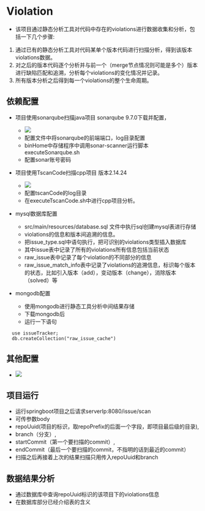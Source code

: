 # Violation
- 该项目通过静态分析工具对代码中存在的violations进行数据收集和分析，包括一下几个步骤:
1. 通过已有的静态分析工具对代码某单个版本代码进行扫描分析，得到该版本violations数据。
2. 对之后的版本代码逐个分析并与前一个（merge节点情况则可能是多个）版本进行缺陷匹配和追溯，分析每个violations的变化情况并记录。
3. 所有版本分析之后得到每一个violations的整个生命周期。

## 依赖配置
- 项目使用sonarqube扫描java项目 sonarqube 9.7.0下载并配置，
    - ![](https://obsidian-keyon.oss-cn-beijing.aliyuncs.com/pictures/202210302310073.png)
    - 配置文件中将sonarqube的前端端口，log目录配置
    - binHome中存储程序中调用sonar-scanner运行脚本executeSonarqube.sh
    - 配置sonar账号密码

- 项目使用TscanCode扫描cpp项目 版本2.14.24
    - ![](https://obsidian-keyon.oss-cn-beijing.aliyuncs.com/pictures/202210310059306.png)
    - 配置tscanCode的log目录
    - 在executeTscanCode.sh中进行cpp项目分析。
- mysql数据库配置
    - src/main/resources/database.sql 文件中执行sql创建mysql表进行存储
    - violations的信息和版本间追溯的信息。
    - 把issue_type.sql中语句执行，把可识别的violations类型插入数据库
    - 其中issue表中记录了所有的violations所有信息包括当前状态
    - raw_issue表中记录了每个violation的不同部分的信息
    - raw_issue_match_info表中记录了violations的追溯信息，标识每个版本的状态，比如引入版本（add），变动版本（change），消除版本（solved）等
- mongodb配置
    - 使用mongodb进行静态工具分析中间结果存储
    - 下载mongodb后
    - 运行一下语句
 ```  
   use issueTracker;
   db.createCollection("raw_issue_cache") 
   ```
## 其他配置
- ![](https://obsidian-keyon.oss-cn-beijing.aliyuncs.com/pictures/202210310120882.png)
## 项目运行
- 运行springboot项目之后请求serverIp:8080/issue/scan
- 可传参数body
- repoUuid(项目的标识，取repoPrefix的后面一个字段，即项目最后级的目录),
- branch（分支）,
- startCommit（第一个要扫描的commit）,
- endCommit（最后一个要扫描的commit，不指明的话到最近的commit）
- 扫描之后再接着上次的结果扫描只用传入repoUuid和branch

## 数据结果分析
- 通过数据库中查询repoUuid标识的该项目下的violations信息
- 在数据库部分已经介绍表的含义


